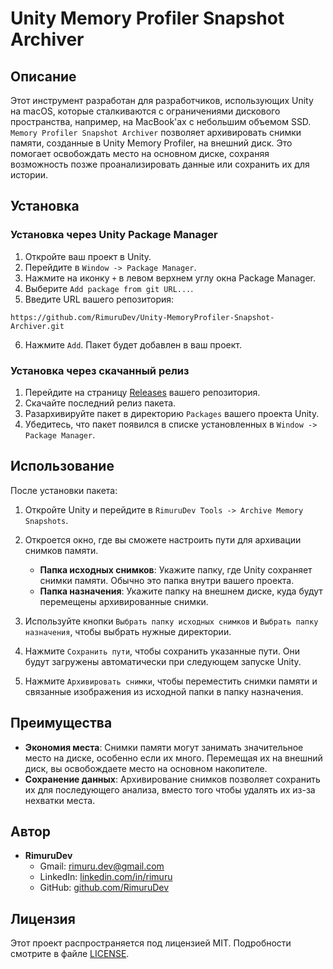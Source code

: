 # Unity Memory Profiler Snapshot Archiver

## Описание

Этот инструмент разработан для разработчиков, использующих Unity на macOS, которые сталкиваются с ограничениями дискового пространства, например, на MacBook'ах с небольшим объемом SSD. `Memory Profiler Snapshot Archiver` позволяет архивировать снимки памяти, созданные в Unity Memory Profiler, на внешний диск. Это помогает освобождать место на основном диске, сохраняя возможность позже проанализировать данные или сохранить их для истории.

## Установка

### Установка через Unity Package Manager

1. Откройте ваш проект в Unity.
2. Перейдите в `Window -> Package Manager`.
3. Нажмите на иконку `+` в левом верхнем углу окна Package Manager.
4. Выберите `Add package from git URL...`.
5. Введите URL вашего репозитория:

```
https://github.com/RimuruDev/Unity-MemoryProfiler-Snapshot-Archiver.git
```

6. Нажмите `Add`. Пакет будет добавлен в ваш проект.

### Установка через скачанный релиз

1. Перейдите на страницу [Releases](https://github.com/RimuruDev/Unity-MemoryProfiler-Snapshot-Archiver/releases) вашего репозитория.
2. Скачайте последний релиз пакета.
3. Разархивируйте пакет в директорию `Packages` вашего проекта Unity.
4. Убедитесь, что пакет появился в списке установленных в `Window -> Package Manager`.

## Использование

После установки пакета:

1. Откройте Unity и перейдите в `RimuruDev Tools -> Archive Memory Snapshots`.
2. Откроется окно, где вы сможете настроить пути для архивации снимков памяти.
   
   - **Папка исходных снимков**: Укажите папку, где Unity сохраняет снимки памяти. Обычно это папка внутри вашего проекта.
   - **Папка назначения**: Укажите папку на внешнем диске, куда будут перемещены архивированные снимки.

3. Используйте кнопки `Выбрать папку исходных снимков` и `Выбрать папку назначения`, чтобы выбрать нужные директории.
4. Нажмите `Сохранить пути`, чтобы сохранить указанные пути. Они будут загружены автоматически при следующем запуске Unity.
5. Нажмите `Архивировать снимки`, чтобы переместить снимки памяти и связанные изображения из исходной папки в папку назначения.

## Преимущества

- **Экономия места**: Снимки памяти могут занимать значительное место на диске, особенно если их много. Перемещая их на внешний диск, вы освобождаете место на основном накопителе.
- **Сохранение данных**: Архивирование снимков позволяет сохранить их для последующего анализа, вместо того чтобы удалять их из-за нехватки места.

## Автор

- **RimuruDev**  
  - Gmail: rimuru.dev@gmail.com  
  - LinkedIn: [linkedin.com/in/rimuru](https://www.linkedin.com/in/rimuru/)  
  - GitHub: [github.com/RimuruDev](https://github.com/RimuruDev)

## Лицензия

Этот проект распространяется под лицензией MIT. Подробности смотрите в файле [LICENSE](https://github.com/RimuruDev/Unity-MemoryProfiler-Snapshot-Archiver/blob/main/LICENSE).

